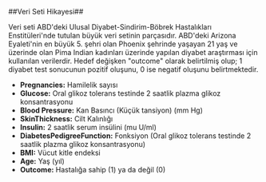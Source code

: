 ##Veri Seti Hikayesi##


Veri seti ABD'deki Ulusal Diyabet-Sindirim-Böbrek Hastalıkları Enstitüleri'nde tutulan büyük veri setinin parçasıdır. ABD'deki
Arizona Eyaleti'nin en büyük 5. şehri olan Phoenix şehrinde yaşayan 21 yaş ve üzerinde olan Pima Indian kadınları üzerinde
yapılan diyabet araştırması için kullanılan verilerdir.
Hedef değişken "outcome" olarak belirtilmiş olup; 1 diyabet test sonucunun pozitif oluşunu, 0 ise negatif oluşunu belirtmektedir.



*  **Pregnancies:** Hamilelik sayısı
*  **Glucose:** Oral glikoz tolerans testinde 2 saatlik plazma glikoz konsantrasyonu
*  **Blood Pressure:** Kan Basıncı (Küçük tansiyon) (mm Hg)
*  **SkinThickness:** Cilt Kalınlığı
*  **Insulin:** 2 saatlik serum insülini (mu U/ml)
*  **DiabetesPedigreeFunction:** Fonksiyon (Oral glikoz tolerans testinde 2 saatlik plazma glikoz konsantrasyonu)
*  **BMI:** Vücut kitle endeksi
*  **Age:** Yaş (yıl)
*  **Outcome:** Hastalığa sahip (1) ya da değil (0)







